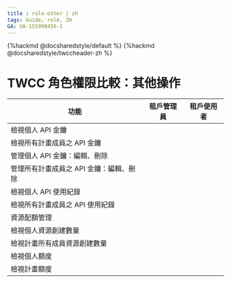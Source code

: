 ```yaml
---
title : role-other | zh
tags: Guide, role, ZH
GA: UA-155999456-1
---
```


{%hackmd @docsharedstyle/default %}
{%hackmd @docsharedstyle/twccheader-zh %}

<style>
.fa-times{color:#ADADAD; font-size:25px}
.fa-check{color:#27a5bd; font-size:25px}
</style>


# TWCC 角色權限比較：其他操作


| 功能 | 租戶管理員 | 租戶使用者 |
| -------- | -------- | -------- |
|檢視個人 API 金鑰|<i class="fa fa-check" aria-hidden="true"></i>|<i class="fa fa-check" aria-hidden="true"></i>|
|檢視所有計畫成員之 API 金鑰|<i class="fa fa-times" aria-hidden="true"></i>|<i class="fa fa-times" aria-hidden="true"></i>|
|管理個人 API 金鑰：編輯、刪除|<i class="fa fa-check" aria-hidden="true"></i>|<i class="fa fa-check" aria-hidden="true"></i>|
|管理所有計畫成員之 API 金鑰：編輯、刪除|<i class="fa fa-times" aria-hidden="true"></i>|<i class="fa fa-times" aria-hidden="true"></i>|
|檢視個人 API 使用紀錄|<i class="fa fa-check" aria-hidden="true"></i>|<i class="fa fa-check" aria-hidden="true"></i>|
|檢視所有計畫成員之 API 使用紀錄|<i class="fa fa-check" aria-hidden="true"></i>|<i class="fa fa-times" aria-hidden="true"></i>|
|資源配額管理|<i class="fa fa-check" aria-hidden="true"></i>|<i class="fa fa-times" aria-hidden="true"></i>|
|檢視個人資源創建數量|<i class="fa fa-check" aria-hidden="true"></i>|<i class="fa fa-check" aria-hidden="true"></i>|
|檢視計畫所有成員資源創建數量|<i class="fa fa-check" aria-hidden="true"></i>|<i class="fa fa-times" aria-hidden="true"></i>|
|檢視個人額度|<i class="fa fa-check" aria-hidden="true"></i>|<i class="fa fa-check" aria-hidden="true"></i>|
|檢視計畫額度|<i class="fa fa-check" aria-hidden="true"></i>|<i class="fa fa-times" aria-hidden="true"></i>|
